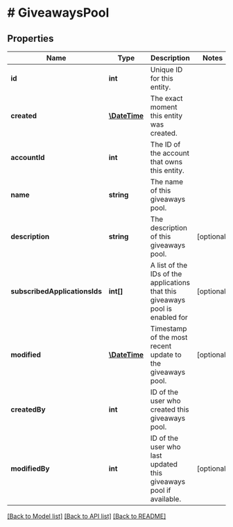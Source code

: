 # # GiveawaysPool

## Properties

Name | Type | Description | Notes
------------ | ------------- | ------------- | -------------
**id** | **int** | Unique ID for this entity. | 
**created** | [**\DateTime**](\DateTime.md) | The exact moment this entity was created. | 
**accountId** | **int** | The ID of the account that owns this entity. | 
**name** | **string** | The name of this giveaways pool. | 
**description** | **string** | The description of this giveaways pool. | [optional] 
**subscribedApplicationsIds** | **int[]** | A list of the IDs of the applications that this giveaways pool is enabled for | [optional] 
**modified** | [**\DateTime**](\DateTime.md) | Timestamp of the most recent update to the giveaways pool. | [optional] 
**createdBy** | **int** | ID of the user who created this giveaways pool. | 
**modifiedBy** | **int** | ID of the user who last updated this giveaways pool if available. | [optional] 

[[Back to Model list]](../../README.md#documentation-for-models) [[Back to API list]](../../README.md#documentation-for-api-endpoints) [[Back to README]](../../README.md)


